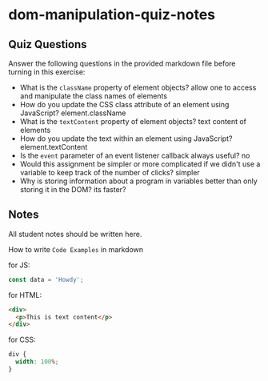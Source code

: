 # dom-manipulation-quiz-notes

## Quiz Questions

Answer the following questions in the provided markdown file before turning in this exercise:

- What is the `className` property of element objects?
  allow one to access and manipulate the class names of elements
- How do you update the CSS class attribute of an element using JavaScript?
  element.className
- What is the `textContent` property of element objects?
  text content of elements
- How do you update the text within an element using JavaScript?
  element.textContent
- Is the `event` parameter of an event listener callback always useful?
  no
- Would this assignment be simpler or more complicated if we didn't use a variable to keep track of the number of clicks?
  simpler
- Why is storing information about a program in variables better than only storing it in the DOM?
  its faster?

## Notes

All student notes should be written here.

How to write `Code Examples` in markdown

for JS:

```javascript
const data = 'Howdy';
```

for HTML:

```html
<div>
  <p>This is text content</p>
</div>
```

for CSS:

```css
div {
  width: 100%;
}
```
